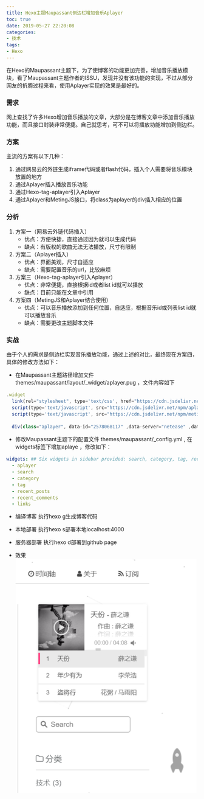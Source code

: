 ```yaml
---
title: Hexo主题Maupassant侧边栏增加音乐Aplayer
toc: true
date: 2019-05-27 22:20:08
categories:
- 技术
tags:
- Hexo
---
```


在Hexo的Maupassant主题下，为了使博客的功能更加完善，增加音乐播放模块，看了Maupassant主题作者的ISSU，发现并没有该功能的实现，不过从部分网友的折腾过程来看，使用Aplayer实现的效果是最好的。
<!-- more -->

### 需求
网上查找了许多Hexo增加音乐播放的文章，大部分是在博客文章中添加音乐播放功能，而且接口封装非常便捷。自己就思考，可不可以将播放功能增加到侧边栏。

### 方案
主流的方案有以下几种：
1. 通过网易云的外链生成iframe代码或者flash代码，插入个人需要将音乐模块放置的地方
2. 通过Aplayer插入播放音乐功能
3. 通过Hexo-tag-aplayer引入Aplayer
4. 通过Aplayer和MetingJS接口，将class为aplayer的div插入相应的位置

### 分析
1. 方案一（网易云外链代码插入）
    - 优点：方便快捷，直接通过因为就可以生成代码
    - 缺点：有版权的歌曲无法无法播放，尺寸有限制
2. 方案二（Aplayer插入）
    - 优点：界面美观，尺寸自适应
    - 缺点：需要配置音乐的url，比较麻烦
3. 方案三（Hexo-tag-aplayer引入Aplayer）
    - 优点：非常便捷，直接根据id或者list id就可以播放
    - 缺点：目前只能在文章中引用
4. 方案四（MetingJS和Aplayer结合使用）
    - 优点：可以音乐播放添加到任何位置，自适应，根据音乐id或列表list id就可以播放音乐
    - 缺点：需要更改主题脚本文件
  
### 实战
由于个人的需求是侧边栏实现音乐播放功能，通过上述的对比，最终现在方案四，具体的修改方法如下：
- 在Maupassant主题路径增加文件
  themes/maupassant/layout/_widget/aplayer.pug ，文件内容如下
```js
.widget
  link(rel="stylesheet", type='text/css', href="https://cdn.jsdelivr.net/npm/aplayer@1.10/dist/APlayer.min.css")
  script(type='text/javascript', src="https://cdn.jsdelivr.net/npm/aplayer@1.10/dist/APlayer.min.js")
  script(type='text/javascript', src="https://cdn.jsdelivr.net/npm/meting@1.2/dist/Meting.min.js")
  
  div(class="aplayer", data-id="2578068117" ,data-server="netease" ,data-type="playlist" ,data-listmaxheight="98px",data-theme="#FF4081")
```
- 修改Maupassant主题下的配置文件
  themes/maupassant/_config.yml , 在widgets标签下增加aplaye ，修改如下：
```yml
widgets: ## Six widgets in sidebar provided: search, category, tag, recent_posts, rencent_comments and links.
  - aplayer 
  - search
  - category
  - tag
  - recent_posts
  - recent_comments
  - links
```
- 编译博客
  执行hexo g生成博客代码

- 本地部署
  执行hexo s部署本地localhost:4000

- 服务器部署
    执行hexo d部署到github page
    
- 效果
  ![Aplayer](/img/aplayer.png)
